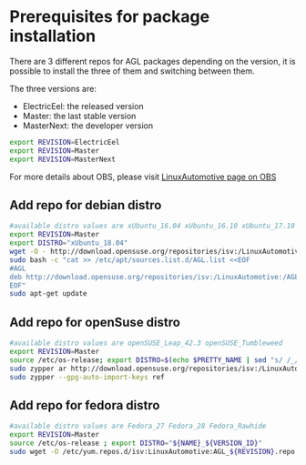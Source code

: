 # Prerequisites for package installation

There are 3 different repos for AGL packages depending on the version, it is
possible to install the three of them and switching between them.

The three versions are:

* ElectricEel: the released version
* Master: the last stable version
* MasterNext: the developer version

```bash
export REVISION=ElectricEel
export REVISION=Master
export REVISION=MasterNext
```

For more details about OBS, please visit [LinuxAutomotive page on OBS](https://build.opensuse.org/project/show/isv:LinuxAutomotive)

## Add repo for debian distro

```bash
#available distro values are xUbuntu_16.04 xUbuntu_16.10 xUbuntu_17.10 xUbuntu_18.04
export REVISION=Master
export DISTRO="xUbuntu_18.04"
wget -O - http://download.opensuse.org/repositories/isv:/LinuxAutomotive:/AGL_${REVISION}/${DISTRO}/Release.key | sudo apt-key add -
sudo bash -c "cat >> /etc/apt/sources.list.d/AGL.list <<EOF
#AGL
deb http://download.opensuse.org/repositories/isv:/LinuxAutomotive:/AGL_${REVISION}/${DISTRO}/ ./
EOF"
sudo apt-get update
```

## Add repo for openSuse distro

```bash
#available distro values are openSUSE_Leap_42.3 openSUSE_Tumbleweed
export REVISION=Master
source /etc/os-release; export DISTRO=$(echo $PRETTY_NAME | sed "s/ /_/g")
sudo zypper ar http://download.opensuse.org/repositories/isv:/LinuxAutomotive:/AGL_${REVISION}/${DISTRO}/isv:LinuxAutomotive:AGL_${REVISION}.repo
sudo zypper --gpg-auto-import-keys ref
```

## Add repo for fedora distro

```bash
#available distro values are Fedora_27 Fedora_28 Fedora_Rawhide
export REVISION=Master
source /etc/os-release ; export DISTRO="${NAME}_${VERSION_ID}"
sudo wget -O /etc/yum.repos.d/isv:LinuxAutomotive:AGL_${REVISION}.repo http://download.opensuse.org/repositories/isv:/LinuxAutomotive:/AGL_${REVISION}/${DISTRO}/isv:LinuxAutomotive:AGL_${REVISION}.repo
```
